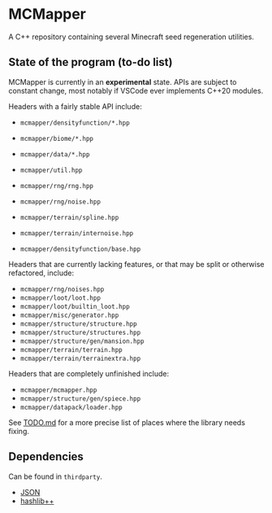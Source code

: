 # MCMapper

A C++ repository containing several Minecraft seed regeneration utilities.

## State of the program (to-do list)

MCMapper is currently in an **experimental** state. APIs are subject to constant change, most notably if VSCode ever implements C++20 modules.

Headers with a fairly stable API include:

- `mcmapper/densityfunction/*.hpp`
- `mcmapper/biome/*.hpp`
- `mcmapper/data/*.hpp`

- `mcmapper/util.hpp`  
- `mcmapper/rng/rng.hpp`  
- `mcmapper/rng/noise.hpp`  
- `mcmapper/terrain/spline.hpp`  
- `mcmapper/terrain/internoise.hpp`  
- `mcmapper/densityfunction/base.hpp`

Headers that are currently lacking features, or that may be split or otherwise refactored, include:

- `mcmapper/rng/noises.hpp`  
- `mcmapper/loot/loot.hpp`  
- `mcmapper/loot/builtin_loot.hpp`  
- `mcmapper/misc/generator.hpp`  
- `mcmapper/structure/structure.hpp`  
- `mcmapper/structure/structures.hpp`  
- `mcmapper/structure/gen/mansion.hpp`  
- `mcmapper/terrain/terrain.hpp`  
- `mcmapper/terrain/terrainextra.hpp`  

Headers that are completely unfinished include:

- `mcmapper/mcmapper.hpp`  
- `mcmapper/structure/gen/spiece.hpp`  
- `mcmapper/datapack/loader.hpp`

See [TODO.md](./TODO.md) for a more precise list of places where the library needs fixing.

## Dependencies

Can be found in `thirdparty`.

- [JSON](https://github.com/nlohmann/json)
- [hashlib++](https://hashlib2plus.sourceforge.net)
